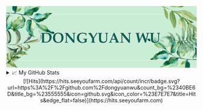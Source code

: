
<div  align="center">
  <img src="header.jpg" />
</div>

<details>
  <summary>📈 My GitHub Stats</summary>
  <div  align="center">
    <img src="https://raw.githubusercontent.com/dongyuanwu/dongyuanwu/master/profile-summary-card-output/vue/0-profile-details.svg" />
    <img src="https://raw.githubusercontent.com/dongyuanwu/dongyuanwu/master/profile-summary-card-output/vue/1-repos-per-language.svg" />
    <img src="https://raw.githubusercontent.com/dongyuanwu/dongyuanwu/master/profile-summary-card-output/vue/2-most-commit-language.svg" />
  </div>
</details>

<div  align="center">
[![Hits](https://hits.seeyoufarm.com/api/count/incr/badge.svg?url=https%3A%2F%2Fgithub.com%2Fdongyuanwu&count_bg=%2340BE6D&title_bg=%23555555&icon=github.svg&icon_color=%23E7E7E7&title=Hits&edge_flat=false)](https://hits.seeyoufarm.com)
</div>
<!--
**dongyuanwu/dongyuanwu** is a ✨ _special_ ✨ repository because its `README.md` (this file) appears on your GitHub profile.

Here are some ideas to get you started:

- 🔭 I’m currently working on ...
- 🌱 I’m currently learning ...
- 👯 I’m looking to collaborate on ...
- 🤔 I’m looking for help with ...
- 💬 Ask me about ...
- 📫 How to reach me: ...
- 😄 Pronouns: ...
- ⚡ Fun fact: ...
-->
